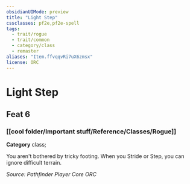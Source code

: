 ```yaml
---
obsidianUIMode: preview
title: "Light Step"
cssclasses: pf2e,pf2e-spell
tags:
  - trait/rogue
  - trait/common
  - category/class
  - remaster
aliases: "Item.ffvqqvRi7uX6zmsx"
license: ORC
---
```

# Light Step
## Feat 6
### [[cool folder/Important stuff/Reference/Classes/Rogue]]

**Category** class; 




You aren't bothered by tricky footing. When you Stride or Step, you can ignore difficult terrain.

*Source: Pathfinder Player Core*
*ORC*